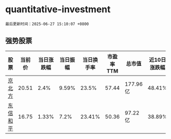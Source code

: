 # quantitative-investment

`最后更新时间：2025-06-27 15:10:07 +0800`

## 强势股票

|股票|当前价|当日涨跌幅|当日振幅|当日换手率|市盈率TTM|总市值|近10日涨跌幅|
|----|----|----|----|----|----|----|----|
|[京北方](https://xueqiu.com/S/SZ002987)|20.51|2.4%|9.59%|23.5%|57.44|177.96亿|48.41%|
|[东信和平](https://xueqiu.com/S/SZ002017)|16.75|1.33%|7.2%|23.41%|50.36|97.22亿|38.89%|
